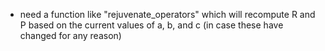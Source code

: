 - need a function like "rejuvenate_operators" which will recompute R and P
  based on the current values of a, b, and c (in case these have changed
  for any reason)
